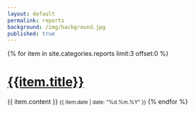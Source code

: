 ```yaml
---
layout: default
permalink: reports
background: /img/background.jpg
published: true
---
```


{% for item in site.categories.reports limit:3 offset:0 %}
<a class="reports" href="{{site.root_dir}}{{item.url}}">
        <h1 class="title">
          {{item.title}}
        </h1></a>
        {{ item.content }}
        <small class="date">{{ item.date | date: "%d.%m.%Y"  }}</small>
{% endfor %}